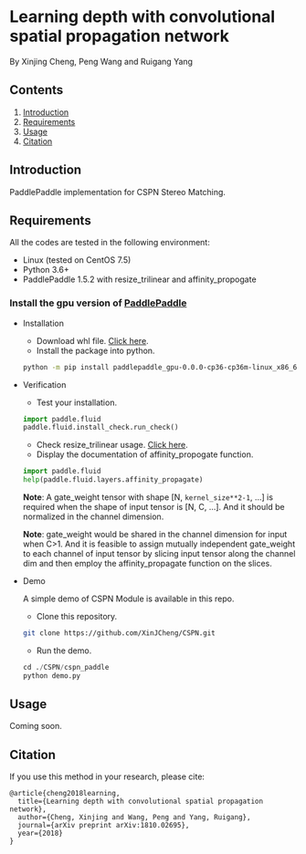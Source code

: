 # Learning depth with convolutional spatial propagation network

By Xinjing Cheng, Peng Wang and Ruigang Yang

## Contents

1. [Introduction](#introduction)
2. [Requirements](#requirements)
3. [Usage](#usage)
4. [Citation](#citation)

## Introduction

PaddlePaddle implementation for CSPN Stereo Matching.

## Requirements

All the codes are tested in the following environment:

- Linux (tested on CentOS 7.5)
- Python 3.6+
- PaddlePaddle 1.5.2 with resize_trilinear and affinity_propogate

### Install the gpu version of [PaddlePaddle](http://paddlepaddle.org/)

- Installation

  - Download whl file. [Click here](https://doc-10-3k-docs.googleusercontent.com/docs/securesc/5icirufadec24a71100knsql6o90ch99/t5nho3uvd0o1icggsbe1rptle81vr81n/1571983200000/02713171495105692538/02713171495105692538/1YqkbflmadV_dLuKcpMlqoy-5mCrKmWDy?e=download).
  - Install the package into python.

  ```bash
  python -m pip install paddlepaddle_gpu-0.0.0-cp36-cp36m-linux_x86_64.whl
  ```

- Verification

  - Test your installation.

  ```python
  import paddle.fluid
  paddle.fluid.install_check.run_check()
  ```

  - Check resize_trilinear usage. [Click here](https://www.paddlepaddle.org.cn/documentation/docs/en/api/layers/resize_trilinear.html).
  - Display the documentation of affinity_propogate function.

  ```python
  import paddle.fluid
  help(paddle.fluid.layers.affinity_propagate)
  ```

  **Note**: A gate_weight tensor with shape [N, `kernel_size**2-1`, ...] is required when the shape of input tensor is [N, C, ...]. And it should be normalized in the channel dimension.
  
  **Note**: gate_weight would be shared in the channel dimension for input when C>1. And it is feasible to assign mutually independent gate_weight to each channel of input tensor by slicing input tensor along the channel dim and then employ the affinity_propagate function on the slices.

- Demo

  A simple demo of CSPN Module is available in this repo.

  - Clone this repository.

  ```bash
  git clone https://github.com/XinJCheng/CSPN.git
  ```

  - Run the demo.

  ```python
  cd ./CSPN/cspn_paddle
  python demo.py
  ```

<!---

## Data Preparation

- Download Scene Flow Datasets. [Click here](https://lmb.informatik.uni-freiburg.de/resources/datasets/SceneFlowDatasets.en.html#downloads).
- Generate data list file.

--->

## Usage

Coming soon.

<!---

### Train

It is recommended to use run.sh to train and validate the cspn model. Details can be seen in run.sh.

#### Train with cpu

```bash
python main.py --phase=train --model=stereo --stereoType=cspn --dataLists /path/to/list_file --dataRoots /path/to/dataset --batchSizes 4 --gpuIds -1
```

**Note**: batchSizes means batch size per device.

#### Train with multi gpus

```bash
python main.py ... --gpuIds 1,3
```

#### Train with validation

```bash
python main.py --phase=train_val --model=stereo --stereoType=cspn --dataLists /path/to/train/list_lile /path/to/val/listFile --dataRoots /path/to/dataset --batchSizes 6 4 --gpuIds 1 2 3
```

#### Train with pretrained model

```bash
python main.py ... --preModels /path/to/premodel1 /path/to/premodel2 --premodelFWs pytorch paddle
```

#### Resume training

```bash
python main.py ... --snapshots /path/to/snapshot
```

### Validate or Test

```bash
# validation
# ${PHASE}=val
# testing
# ${PHASE}=test
python main.py --phase=${PHASE} ... --snapshots /path/to/snapshot1 /path/to/snapshot2
```

The snapshot is available here. [Click here]().

--->

## Citation

If you use this method in your research, please cite:

```
@article{cheng2018learning,
  title={Learning depth with convolutional spatial propagation network},
  author={Cheng, Xinjing and Wang, Peng and Yang, Ruigang},
  journal={arXiv preprint arXiv:1810.02695},
  year={2018}
}
```
